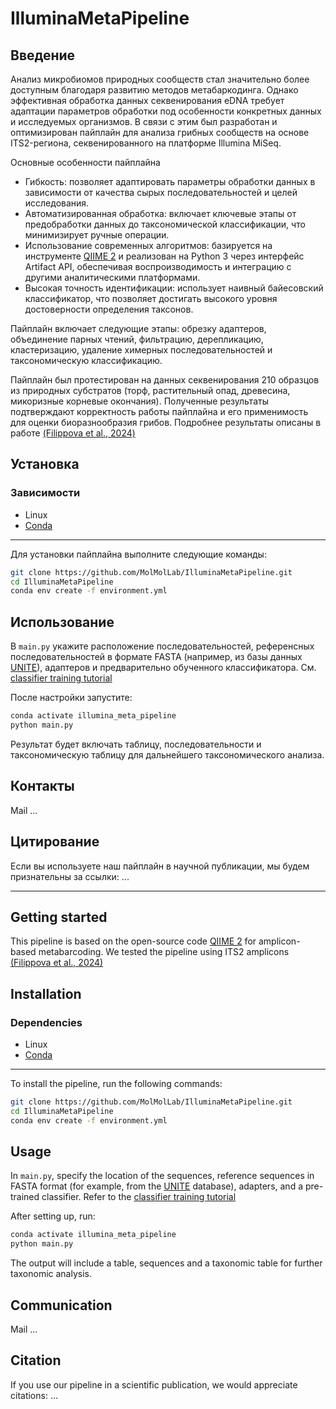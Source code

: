 # IlluminaMetaPipeline

## Введение

Анализ микробиомов природных сообществ стал значительно более доступным благодаря развитию методов метабаркодинга. Однако эффективная обработка данных секвенирования eDNA требует адаптации параметров обработки под особенности конкретных данных и исследуемых организмов. В связи с этим был разработан и оптимизирован пайплайн для анализа грибных сообществ на основе ITS2-региона, секвенированного на платформе Illumina MiSeq.

Основные особенности пайплайна

* Гибкость: позволяет адаптировать параметры обработки данных в зависимости от качества сырых последовательностей и целей исследования.
* Автоматизированная обработка: включает ключевые этапы от предобработки данных до таксономической классификации, что минимизирует ручные операции.
* Использование современных алгоритмов: базируется на инструменте [QIIME 2](https://qiime2.org/) и реализован на Python 3 через интерфейс Artifact API, обеспечивая воспроизводимость и интеграцию с другими аналитическими платформами.
* Высокая точность идентификации: использует наивный байесовский классификатор, что позволяет достигать высокого уровня достоверности определения таксонов.

Пайплайн включает следующие этапы: обрезку адаптеров, объединение парных чтений, фильтрацию, дерепликацию, кластеризацию, удаление химерных последовательностей и таксономическую классификацию.

Пайплайн был протестирован на данных секвенирования 210 образцов из природных субстратов (торф, растительный опад, древесина, микоризные корневые окончания). Полученные результаты подтверждают корректность работы пайплайна и его применимость для оценки биоразнообразия грибов. Подробнее результаты описаны в работе [(Filippova et al., 2024)](https://bdj.pensoft.net/article/119851/)

## Установка
### Зависимости
- Linux
- [Conda](https://docs.conda.io/projects/conda/en/latest/user-guide/install/index.html)
------------

Для установки пайплайна выполните следующие команды:
```bash
git clone https://github.com/MolMolLab/IlluminaMetaPipeline.git
cd IlluminaMetaPipeline
conda env create -f environment.yml
```

## Использование

В `main.py` укажите расположение последовательностей, референсных последовательностей в формате FASTA (например, из базы данных [UNITE](https://unite.ut.ee/repository.php)), адаптеров и предварительно обученного классификатора. См. [classifier training tutorial](https://docs.qiime2.org/2024.10/tutorials/feature-classifier/)

После настройки запустите:
```bash
conda activate illumina_meta_pipeline
python main.py
```

Результат будет включать таблицу, последовательности и таксономическую таблицу для дальнейшего таксономического анализа.

## Контакты

Mail ...

## Цитирование

Если вы используете наш пайплайн в научной публикации, мы будем признательны за ссылки: ...

---------------
## Getting started

This pipeline is based on the open-source code [QIIME 2](https://qiime2.org/) for amplicon-based metabarcoding. We tested the pipeline using ITS2 amplicons [(Filippova et al., 2024)](https://bdj.pensoft.net/article/119851/)

## Installation
### Dependencies
- Linux
- [Conda](https://docs.conda.io/projects/conda/en/latest/user-guide/install/index.html)
------------

To install the pipeline, run the following commands:
```bash
git clone https://github.com/MolMolLab/IlluminaMetaPipeline.git
cd IlluminaMetaPipeline
conda env create -f environment.yml
```

## Usage

In `main.py`, specify the location of the sequences, reference sequences in FASTA format (for example, from the [UNITE](https://unite.ut.ee/repository.php) database), adapters, and a pre-trained classifier. Refer to the [classifier training tutorial](https://docs.qiime2.org/2024.10/tutorials/feature-classifier/)

After setting up, run:
```bash
conda activate illumina_meta_pipeline
python main.py
```

The output will include a table, sequences and a taxonomic table for further taxonomic analysis.

## Communication

Mail ...

## Citation

If you use our pipeline in a scientific publication, we would appreciate citations: ...

